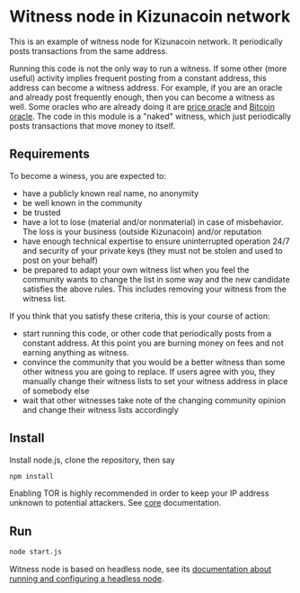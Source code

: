 # Witness node in Kizunacoin network

This is an example of witness node for Kizunacoin network.  It periodically posts transactions from the same address.

Running this code is not the only way to run a witness.  If some other (more useful) activity implies frequent posting from a constant address, this address can become a witness address.  For example, if you are an oracle and already post frequently enough, then you can become a witness as well.  Some oracles who are already doing it are [price oracle](../../../kizunacoin-data-feed) and [Bitcoin oracle](../../../btc-oracle).  The code in this module is a "naked" witness, which just periodically posts transactions that move money to itself.

## Requirements

To become a winess, you are expected to:

* have a publicly known real name, no anonymity
* be well known in the community
* be trusted
* have a lot to lose (material and/or nonmaterial) in case of misbehavior.  The loss is your business (outside Kizunacoin) and/or reputation
* have enough technical expertise to ensure uninterrupted operation 24/7 and security of your private keys (they must not be stolen and used to post on your behalf)
* be prepared to adapt your own witness list when you feel the community wants to change the list in some way and the new candidate satisfies the above rules.  This includes removing your witness from the witness list.

If you think that you satisfy these criteria, this is your course of action:
* start running this code, or other code that periodically posts from a constant address.  At this point you are burning money on fees and not earning anything as witness.
* convince the community that you would be a better witness than some other witness you are going to replace.  If users agree with you, they manually change their witness lists to set your witness address in place of somebody else
* wait that other witnesses take note of the changing community opinion and change their witness lists accordingly

## Install

Install node.js, clone the repository, then say
```sh
npm install
```
Enabling TOR is highly recommended in order to keep your IP address unknown to potential attackers.  See [core](../../../core) documentation.

## Run
```sh
node start.js
```
Witness node is based on headless node, see its [documentation about running and configuring a headless node](../../../kizunacoin-headless).
